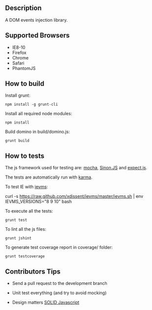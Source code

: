 
Description
-----------

A DOM events injection library.


Supported Browsers
------------------

* IE8-10
* Firefox
* Chrome
* Safari
* PhantomJS


How to build
------------

Install grunt:

    npm install -g grunt-cli

Install all required node modules: 

    npm install

Build domino in build/domino.js:

    grunt build

How to tests
------------

The js framework used for testing are: [mocha](http://visionmedia.github.io/mocha/),
[Sinon.JS](http://sinonjs.org/) and [expect.js](https://github.com/LearnBoost/expect.js/).

The tests are automatically run with [karma](http://karma-runner.github.io/).

To test IE with [ievms](https://github.com/xdissent/ievms):

curl -s https://raw.github.com/xdissent/ievms/master/ievms.sh | env IEVMS_VERSIONS="8 9 10" bash

To execute all the tests:

    grunt test

To lint all the js files:

    grunt jshint

To generate test coverage report in coverage/ folder:

    grunt testcoverage


Contributors Tips
------------------

* Send a pull request to the development branch

* Unit test everything (and try to avoid mocking)

* Design matters [SOLID Javascript](http://aspiringcraftsman.com/series/solid-javascript/)


